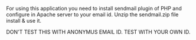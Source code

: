 For using this application you need to install sendmail plugin of PHP and configure in Apache server to your email id.
Unzip the sendmail.zip file install & use it.

DON'T TEST THIS WITH ANONYMUS EMAIL ID. TEST WITH YOUR OWN ID.
